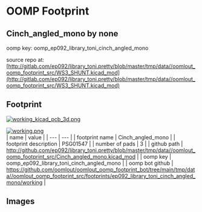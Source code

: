 # OOMP Footprint  
## Cinch_angled_mono  by none  
  
oomp key: oomp_ep092_library_toni_cinch_angled_mono  
  
source repo at: [http://gitlab.com/ep092/library_toni.pretty/blob/master/tmp/data//oomlout_oomp_footprint_src/WS3_SHUNT.kicad_mod](http://gitlab.com/ep092/library_toni.pretty/blob/master/tmp/data//oomlout_oomp_footprint_src/WS3_SHUNT.kicad_mod)  
## Footprint  
  
[![working_kicad_pcb_3d.png](working_kicad_pcb_3d_600.png)](working_kicad_pcb_3d.png)  
  
[![working.png](working_600.png)](working.png)  
| name | value | 
| --- | --- | 
| footprint name | Cinch_angled_mono | 
| footprint description | PSG01547 | 
| number of pads | 3 | 
| github path | http://github.com/ep092/library_toni.pretty/blob/master/tmp/data//oomlout_oomp_footprint_src/Cinch_angled_mono.kicad_mod | 
| oomp key | oomp_ep092_library_toni_cinch_angled_mono | 
| oomp bot github | https://github.com/oomlout/oomlout_oomp_footprint_bot/tree/main/tmp/data//oomlout_oomp_footprint_src/footprints/ep092_library_toni_cinch_angled_mono/working | 
## Images  
